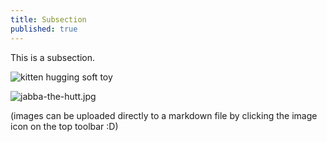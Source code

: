 ```yaml
---
title: Subsection
published: true
---
```


This is a subsection.

![kitten hugging soft toy]({{site.baseurl}}/images/kitten.jpg)

![jabba-the-hutt.jpg]({{site.baseurl}}/images/jabba-the-hutt.jpg)


(images can be uploaded directly to a markdown file by clicking the image icon on the top toolbar :D)
